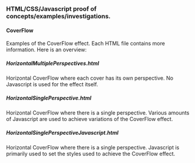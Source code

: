 ### HTML/CSS/Javascript proof of concepts/examples/investigations.

#### CoverFlow
Examples of the CoverFlow effect. Each HTML file contains more information. Here is an overview:

##### HorizontalMultiplePerspectives.html
Horizontal CoverFlow where each cover has its own perspective. No Javascript is used for the effect
itself.

##### HorizontalSinglePerspective.html
Horizontal CoverFlow where there is a single perspective. Various amounts of Javascript are used
to achieve variations of the CoverFlow effect.

##### HorizontalSinglePerspectiveJavascript.html
Horizontal CoverFlow where there is a single perspective. Javascript is primarily used to set the
styles used to achieve the CoverFlow effect.
